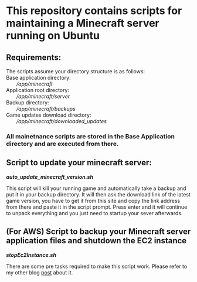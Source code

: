 # This repository contains scripts for maintaining a Minecraft server running on Ubuntu

## Requirements:
The scripts assume your directory structure is as follows:  
Base application directory:  
  _/app/minecraft_  
Application root directory:  
  _/app/minecraft/server_  
Backup directory:  
  _/app/minecraft/backups_  
Game updates download directory:  
  _/app/minecraft/downloaded_updates_  

### All mainetnance scripts are stored in the Base Application directory and are executed from there.

## Script to update your minecraft server:
_**auto_update_minecraft_version.sh**_

This script will kill your running game and automatically take a backup and put it in your backup directory. 
It will then ask the download link of the latest game version, you have to get it from this site and copy the link address from there and paste it in the script prompt.
Press enter and it will continue to unpack everything and you just need to startup your sever afterwards.

## (For AWS) Script to backup your Minecraft server application files and shutdown the EC2 instance
_**stopEc2Instance.sh**_

There are some pre tasks required to make this script work. Please refer to my other blog [post](https://jimbart.wordpress.com/2021/10/25/auto-start-or-shutdown-your-ec2-instances/) about it.
